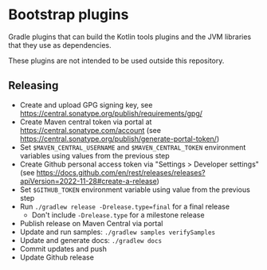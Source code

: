 # Bootstrap plugins

Gradle plugins that can build the Kotlin tools plugins and the JVM libraries that they use as dependencies.

These plugins are not intended to be used outside this repository.

## Releasing

- Create and upload GPG signing key, see https://central.sonatype.org/publish/requirements/gpg/
- Create Maven central token via portal at https://central.sonatype.com/account (see https://central.sonatype.org/publish/generate-portal-token/)
- Set `$MAVEN_CENTRAL_USERNAME` and `$MAVEN_CENTRAL_TOKEN` environment variables using values from the previous step
- Create Github personal access token via "Settings > Developer settings" (see https://docs.github.com/en/rest/releases/releases?apiVersion=2022-11-28#create-a-release)
- Set `$GITHUB_TOKEN` environment variable using value from the previous step
- Run `./gradlew release -Drelease.type=final` for a final release
  - Don't include `-Drelease.type` for a milestone release
- Publish release on Maven Central via portal
- Update and run samples: `./gradlew samples verifySamples`
- Update and generate docs: `./gradlew docs`
- Commit updates and push
- Update Github release
